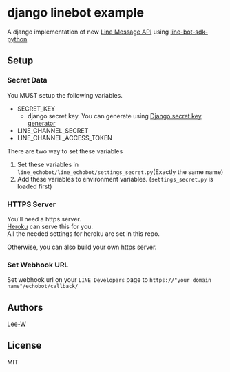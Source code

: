 # django linebot example

A django implementation of new [Line Message API](https://devdocs.line.me/en/#messaging-api) using [line-bot-sdk-python](https://github.com/line/line-bot-sdk-python)

## Setup

### Secret Data
You MUST setup the following variables.

- SECRET\_KEY
	- django secret key. You can generate using [Django secret key generator](https://gist.github.com/mattseymour/9205591)	
- LINE\_CHANNEL\_SECRET
- LINE\_CHANNEL\_ACCESS\_TOKEN

There are two way to set these variables  
1. Set these variables in `line_echobot/line_echobot/settings_secret.py`(Exactly the same name)  
2. Add these variables to environment variables. (`settings_secret.py` is loaded first)

### HTTPS Server
You'll need a https server.  
[Heroku](https://www.heroku.com) can serve this for you.  
All the needed settings for heroku are set in this repo.

Otherwise, you can also build your own https server.

### Set Webhook URL
Set webhook url on your `LINE Developers` page to `https://"your domain name"/echobot/callback/`

## Authors
[Lee-W](https://github.com/Lee-W)

## License
MIT